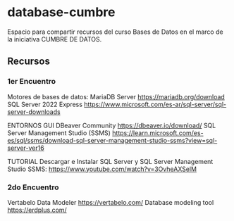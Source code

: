 # database-cumbre
Espacio para compartir recursos del curso Bases de Datos  en el marco de la iniciativa CUMBRE DE DATOS.

## Recursos
### 1er Encuentro
Motores de bases de datos:
MariaDB Server https://mariadb.org/download 
SQL Server 2022 Express https://www.microsoft.com/es-ar/sql-server/sql-server-downloads

ENTORNOS GUI
DBeaver Community https://dbeaver.io/download/
SQL Server Management Studio (SSMS) https://learn.microsoft.com/es-es/sql/ssms/download-sql-server-management-studio-ssms?view=sql-server-ver16

TUTORIAL 
Descargar e Instalar SQL Server y SQL Server Management Studio SSMS: https://www.youtube.com/watch?v=3OvheAXSelM

### 2do Encuentro
Vertabelo Data Modeler https://vertabelo.com/
Database modeling tool https://erdplus.com/

